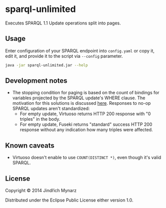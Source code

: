 # sparql-unlimited

Executes SPARQL 1.1 Update operations split into pages.

## Usage

Enter configuration of your SPARQL endpoint into `config.yaml` or copy it, edit it, and provide it to the script via `--config` parameter.

```bash
java -jar sparql-unlimited.jar --help
```

## Development notes

* The stopping condition for paging is based on the count of bindings for variables projected by the SPARQL update's WHERE clause. The motivation for this solutions is discussed [here](http://answers.semanticweb.com/questions/29420/stopping-condition-for-paged-sparql-update-operations). Responses to no-op SPARQL updates aren't standardized:
  * For empty update, Virtuoso returns HTTP 200 response with "0 triples" in the body.
  * For empty update, Fuseki returns "standard" success HTTP 200 response without any indication how many triples were affected.

## Known caveats

* Virtuoso doesn't enable to use `COUNT(DISTINCT *)`, even though it's valid SPARQL.

## License

Copyright © 2014 Jindřich Mynarz

Distributed under the Eclipse Public License either version 1.0.
